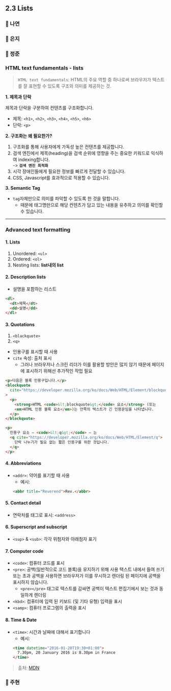 ## 2.3 Lists

### 📝 나연

### 📝 은지

### 📝 정준

### HTML text fundamentals - lists

> `HTML text fundamentals`: HTML의 주요 역할 중 하나로써 브라우저가 텍스트를 잘 표현할 수 있도록 구조와 의미를 제공하는 것.

**1. 제목과 단락**

제목과 단락을 구분하여 컨텐츠를 구조화합니다.

- 제목: `<h1>`, `<h2>`, `<h3>`, `<h4>`, `<h5>`, `<h6>`
- 단락: `<p>`

**2. 구조화는 왜 필요한가?**

1. 구조화를 통해 사용자에게 가독성 높은 컨텐츠를 제공합니다.
2. 검색 엔진에서 제목(heading)을 검색 순위에 영향을 주는 중요한 키워드로 익식하여 indexing합니다.  
   -> **`검색 엔진 최적화`**
3. 시각 장애인들에게 필요한 정보를 빠르게 전달할 수 있습니다.
4. CSS, Javascript를 효과적으로 적용할 수 있습니다.

**3. Semantic Tag**

- `tag`자체만으로 의미를 파악할 수 있도록 한 것을 말합니다.
  - 때문에 태그명만으로 해당 컨텐츠가 담고 있는 내용을 유추하고 의미를 확인할 수 있습니다.

---

### Advanced text formatting

#### 1. Lists

1. Unordered: `<ul>`
2. Ordered: `<ol>`
3. Nesting lists: **list내의 list**

#### 2. Description lists

- 설명을 포함하는 리스트

```html
<dl>
  <dt>제목</dt>
  <dd>설명</dd>
</dl>
```

#### 3. Quotations

1. `<blackquote>`
2. `<q>`

- 인용구를 표시할 때 사용
- `cite` 속성: 출처 표시
  - 그러나 브라우저나 스크린 리더가 이를 활용할 방안은 많지 않기 때문에 페이지에 표시하기 위해선 추가적인 작업 필요

```html
<p>다음은 블록 인용구입니다.</p>
<blockquote
  cite="https://developer.mozilla.org/ko/docs/Web/HTML/Element/blockquote"
>
  <p>
    <strong>HTML <code>&lt;blockquote&gt;</code> 요소</strong> (또는
    <em>HTML 인용 블록 요소</em>)는 안쪽의 텍스트가 긴 인용문임을 나타냅니다.
  </p>
</blockquote>

<p>
  인용구 요소 — <code>&lt;q&gt;</code> — 는
  <q cite="https://developer.mozilla.org/ko/docs/Web/HTML/Element/q">
    단락 나누기가 필요 없는 짧은 인용구를 위한 것입니다.
  </q>
</p>
```

#### 4. Abbreviations

- `<addr>`: 약어를 표기할 때 사용
  - 예시:
  ```html
  <abbr title="Reverend">Rev.</abbr>
  ```

#### 5. Contact detail

- 연락처를 태그로 표시: `<address>`

#### 6. Superscript and subscript

- `<sup>` & `<sub>`: 각각 위첨자와 아래첨자 표기

#### 7. Computer code

- `<code>`: 컴퓨터 코드를 표시
- `<pre>`: 공백(일반적으로 코드 블록)을 유지하기 위해 사용 택스트 내에서 들여 쓰기 또는 초과 공백을 사용하면 브라우저가 이를 무시하고 렌더링 된 페이지에 공백을 표시하지 않습니다.
  - `<pre></pre>` 태그로 텍스트를 감싸면 공백이 텍스트 편집기에서 보는 것과 동일하게 렌더링
- `<kbd>`: 컴퓨터에 입력 된 키보드 (및 기타 유형) 입력을 표시
- `<samp>`: 컴퓨터 프로그램의 출력을 표시

#### 8. Time & Date

- `<time>`: 시간과 날짜에 대해서 표기합니다
  - 예시:
  ```html
  <time datetime="2016-01-20T19:30+01:00">
    7.30pm, 20 January 2016 is 8.30pm in France
  </time>
  ```

> 출처: [MDN](https://developer.mozilla.org/ko/docs/Learn/HTML/Introduction_to_HTML/Advanced_text_formatting#%EC%BB%B4%ED%93%A8%ED%84%B0_%EC%BD%94%EB%93%9C%EB%A5%BC_%EB%82%98%ED%83%80%EB%82%B4%EA%B8%B0)

### 📝 주현
